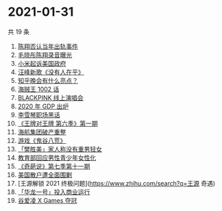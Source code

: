 # 2021-01-31

共 19 条

<!-- BEGIN -->
<!-- 最后更新时间 Sun Jan 31 2021 18:27:18 GMT+0800 (CST) -->
1. [陈翔否认当年出轨事件](https://www.zhihu.com/search?q=陈翔)
1. [毛晓彤陈翔录音曝光](https://www.zhihu.com/search?q=毛晓彤陈翔录音)
1. [小米起诉美国政府](https://www.zhihu.com/search?q=小米)
1. [汪峰新歌《没有人在乎》](https://www.zhihu.com/search?q=汪峰新歌)
1. [知乎晚会有什么亮点？](https://www.zhihu.com/search?q=知乎晚会)
1. [海贼王 1002 话](https://www.zhihu.com/search?q=海贼王)
1. [BLACKPINK 线上演唱会](https://www.zhihu.com/search?q=blackpink)
1. [2020 年 GDP 出炉](https://www.zhihu.com/search?q=2020gdp)
1. [李雪琴职场黑话](https://www.zhihu.com/search?q=李雪琴职场黑话)
1. [《王牌对王牌 第六季》第一期](https://www.zhihu.com/search?q=王牌对王牌)
1. [海航集团破产重整](https://www.zhihu.com/search?q=海航)
1. [游戏《鬼谷八荒》](https://www.zhihu.com/search?q=鬼谷八荒)
1. [「樊胜美」家人称没有重男轻女](https://www.zhihu.com/search?q=现实版樊胜美)
1. [教育部回应男性青少年女性化](https://www.zhihu.com/search?q=男性女性化)
1. [《奇葩说》第七季第十一期](https://www.zhihu.com/search?q=奇葩说)
1. [美国散户遭全面围剿](https://www.zhihu.com/search?q=游戏驿站)
1. [王源解锁 2021 终极问题](https://www.zhihu.com/search?q=王源 奇遇)
1. [「华龙一号」投入商业运行](https://www.zhihu.com/search?q=华龙一号)
1. [谷爱凌 X Games 夺冠](https://www.zhihu.com/search?q=谷爱凌)
<!-- END -->
